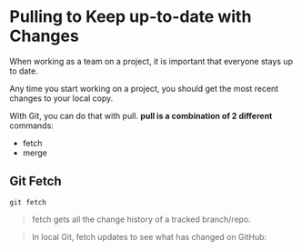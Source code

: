 # Pulling to Keep up-to-date with Changes
When working as a team on a project, it is important that everyone stays up to date.

Any time you start working on a project, you should get the most recent changes to your local copy.

With Git, you can do that with pull.
**pull is a combination of 2 different** commands:
- fetch
- merge

## Git Fetch
`git fetch`
>fetch gets all the change history of a tracked branch/repo.


>In local Git, fetch updates to see what has changed on GitHub:

